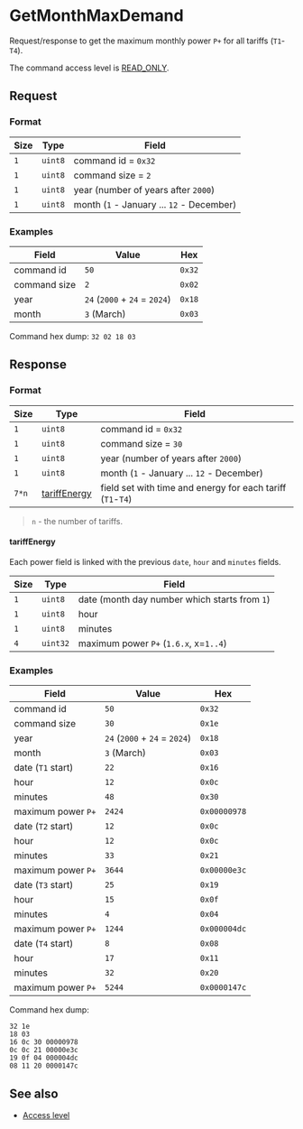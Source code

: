 # GetMonthMaxDemand

Request/response to get the maximum monthly power `P+` for all tariffs (`T1`-`T4`).

The command access level is [READ_ONLY](../basics.md#command-access-level).


## Request

### Format

| Size | Type    | Field                                     |
| ---- | ------- | ----------------------------------------- |
| `1`  | `uint8` | command id = `0x32`                       |
| `1`  | `uint8` | command size = `2`                        |
| `1`  | `uint8` | year (number of years after `2000`)       |
| `1`  | `uint8` | month (`1` - January ... `12` - December) |

### Examples

| Field        | Value                         | Hex    |
| ------------ | ----------------------------- | ------ |
| command id   | `50`                          | `0x32` |
| command size | `2`                           | `0x02` |
| year         | `24` (`2000` + `24` = `2024`) | `0x18` |
| month        | `3` (March)                   | `0x03` |

Command hex dump: `32 02 18 03`


## Response

### Format

| Size  | Type                          | Field                                                      |
| ----- | ----------------------------- | ---------------------------------------------------------- |
| `1`   | `uint8`                       | command id = `0x32`                                        |
| `1`   | `uint8`                       | command size = `30`                                        |
| `1`   | `uint8`                       | year (number of years after `2000`)                        |
| `1`   | `uint8`                       | month (`1` - January ... `12` - December)                  |
| `7*n` | [tariffEnergy](#tariffenergy) | field set with time and energy for each tariff (`T1`-`T4`) |

> `n` - the number of tariffs.

#### tariffEnergy

Each power field is linked with the previous `date`, `hour` and `minutes` fields.

| Size | Type     | Field                                         |
| ---- | -------- | --------------------------------------------- |
| `1`  | `uint8`  | date (month day number which starts from `1`) |
| `1`  | `uint8`  | hour                                          |
| `1`  | `uint8`  | minutes                                       |
| `4`  | `uint32` | maximum power `P+` (`1.6.x`, x=`1..4`)        |

### Examples

| Field              | Value                         | Hex          |
| ------------------ | ----------------------------- | ------------ |
| command id         | `50`                          | `0x32`       |
| command size       | `30`                          | `0x1e`       |
| year               | `24` (`2000` + `24` = `2024`) | `0x18`       |
| month              | `3` (March)                   | `0x03`       |
| date (`T1` start)  | `22`                          | `0x16`       |
| hour               | `12`                          | `0x0c`       |
| minutes            | `48`                          | `0x30`       |
| maximum power `P+` | `2424`                        | `0x00000978` |
| date (`T2` start)  | `12`                          | `0x0c`       |
| hour               | `12`                          | `0x0c`       |
| minutes            | `33`                          | `0x21`       |
| maximum power `P+` | `3644`                        | `0x00000e3c` |
| date (`T3` start)  | `25`                          | `0x19`       |
| hour               | `15`                          | `0x0f`       |
| minutes            | `4`                           | `0x04`       |
| maximum power `P+` | `1244`                        | `0x000004dc` |
| date (`T4` start)  | `8`                           | `0x08`       |
| hour               | `17`                          | `0x11`       |
| minutes            | `32`                          | `0x20`       |
| maximum power `P+` | `5244`                        | `0x0000147c` |

Command hex dump:
```
32 1e
18 03
16 0c 30 00000978
0c 0c 21 00000e3c
19 0f 04 000004dc
08 11 20 0000147c
```

## See also

* [Access level](../basics.md#command-access-level)
